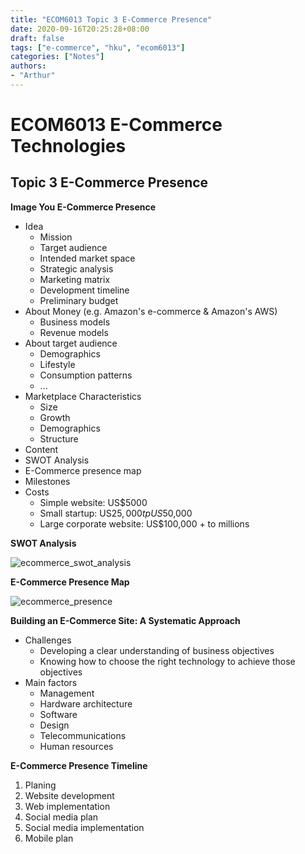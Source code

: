 ```yaml
---
title: "ECOM6013 Topic 3 E-Commerce Presence"
date: 2020-09-16T20:25:28+08:00
draft: false
tags: ["e-commerce", "hku", "ecom6013"]
categories: ["Notes"]
authors:
- "Arthur"
---
```


# ECOM6013 E-Commerce Technologies

## Topic 3 E-Commerce Presence

**Image You E-Commerce Presence**
* Idea
  * Mission
  * Target audience
  * Intended market space
  * Strategic analysis
  * Marketing matrix
  * Development timeline
  * Preliminary budget
* About Money (e.g. Amazon's e-commerce & Amazon's AWS)
  * Business models
  * Revenue models
* About target audience
  * Demographics
  * Lifestyle
  * Consumption patterns
  * ...
* Marketplace Characteristics
  * Size
  * Growth
  * Demographics
  * Structure
* Content
* SWOT Analysis
* E-Commerce presence map
* Milestones
* Costs
  * Simple website: US$5000
  * Small startup: US$25,000 tp US$50,000
  * Large corporate website: US$100,000 + to millions

**SWOT Analysis**

![ecommerce_swot_analysis](https://pseudoyu.oss-cn-hangzhou.aliyuncs.com/images/ecommerce_swot_analysis.png)

**E-Commerce Presence Map**

![ecommerce_presence](https://pseudoyu.oss-cn-hangzhou.aliyuncs.com/images/ecommerce_presence.png)

**Building an E-Commerce Site: A Systematic Approach**
* Challenges
  * Developing a clear understanding of business objectives
  * Knowing how to choose the right technology to achieve those objectives
* Main factors
  * Management
  * Hardware architecture
  * Software
  * Design
  * Telecommunications
  * Human resources

**E-Commerce Presence Timeline**
1. Planing
2. Website development
3. Web implementation
4. Social media plan
5. Social media implementation
6. Mobile plan